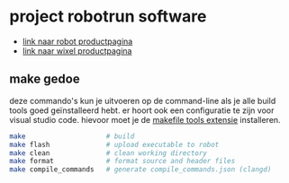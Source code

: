 # project robotrun software

- [link naar robot productpagina](https://www.pololu.com/product/975/resources)
- [link naar wixel productpagina](https://www.pololu.com/product/1336/resources)

## make gedoe

deze commando's kun je uitvoeren op de command-line als je alle build tools
goed geïnstalleerd hebt. er hoort ook een configuratie te zijn voor visual
studio code. hievoor moet je de [makefile tools
extensie](https://marketplace.visualstudio.com/items?itemName=ms-vscode.makefile-tools)
installeren.

```sh
make                    # build
make flash              # upload executable to robot
make clean              # clean working directory
make format             # format source and header files
make compile_commands   # generate compile_commands.json (clangd)
```


